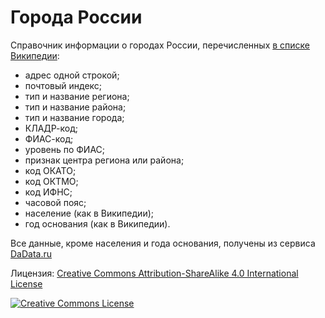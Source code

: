# Города России

Справочник информации о городах России, перечисленных [в списке Википедии](https://ru.wikipedia.org/wiki/%D0%A1%D0%BF%D0%B8%D1%81%D0%BE%D0%BA_%D0%B3%D0%BE%D1%80%D0%BE%D0%B4%D0%BE%D0%B2_%D0%A0%D0%BE%D1%81%D1%81%D0%B8%D0%B8):

- адрес одной строкой;
- почтовый индекс;
- тип и название региона;
- тип и название района;
- тип и название города;
- КЛАДР-код;
- ФИАС-код;
- уровень по ФИАС;
- признак центра региона или района;
- код ОКАТО;
- код ОКТМО;
- код ИФНС;
- часовой пояс;
- население (как в Википедии);
- год основания (как в Википедии).

Все данные, кроме населения и года основания, получены из сервиса [DaData.ru](https://dadata.ru/)

<p>Лицензия: <a rel="license" href="http://creativecommons.org/licenses/by-sa/4.0/">Creative Commons Attribution-ShareAlike 4.0 International License</a></p>

<p><a rel="license" href="http://creativecommons.org/licenses/by-sa/4.0/"><img alt="Creative Commons License" style="border-width:0" src="https://i.creativecommons.org/l/by-sa/4.0/88x31.png" /></a></p>
